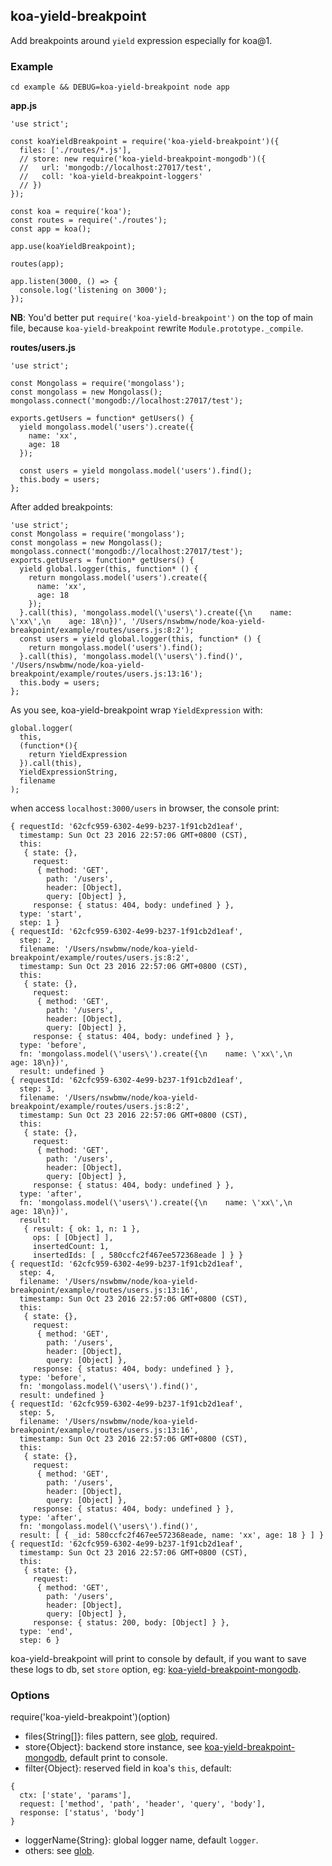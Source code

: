 ## koa-yield-breakpoint

Add breakpoints around `yield` expression especially for koa@1.

### Example

```
cd example && DEBUG=koa-yield-breakpoint node app
```

**app.js**

```
'use strict';

const koaYieldBreakpoint = require('koa-yield-breakpoint')({
  files: ['./routes/*.js'],
  // store: new require('koa-yield-breakpoint-mongodb')({
  //   url: 'mongodb://localhost:27017/test',
  //   coll: 'koa-yield-breakpoint-loggers'
  // })
});

const koa = require('koa');
const routes = require('./routes');
const app = koa();

app.use(koaYieldBreakpoint);

routes(app);

app.listen(3000, () => {
  console.log('listening on 3000');
});
```

**NB**: You'd better put `require('koa-yield-breakpoint')` on the top of main file, because `koa-yield-breakpoint` rewrite `Module.prototype._compile`.

**routes/users.js**

```
'use strict';

const Mongolass = require('mongolass');
const mongolass = new Mongolass();
mongolass.connect('mongodb://localhost:27017/test');

exports.getUsers = function* getUsers() {
  yield mongolass.model('users').create({
    name: 'xx',
    age: 18
  });

  const users = yield mongolass.model('users').find();
  this.body = users;
};
```

After added breakpoints:

```
'use strict';
const Mongolass = require('mongolass');
const mongolass = new Mongolass();
mongolass.connect('mongodb://localhost:27017/test');
exports.getUsers = function* getUsers() {
  yield global.logger(this, function* () {
    return mongolass.model('users').create({
      name: 'xx',
      age: 18
    });
  }.call(this), 'mongolass.model(\'users\').create({\n    name: \'xx\',\n    age: 18\n})', '/Users/nswbmw/node/koa-yield-breakpoint/example/routes/users.js:8:2');
  const users = yield global.logger(this, function* () {
    return mongolass.model('users').find();
  }.call(this), 'mongolass.model(\'users\').find()', '/Users/nswbmw/node/koa-yield-breakpoint/example/routes/users.js:13:16');
  this.body = users;
};
```

As you see, koa-yield-breakpoint wrap `YieldExpression` with:

```
global.logger(
  this,
  (function*(){
    return YieldExpression
  }).call(this),
  YieldExpressionString,
  filename
);
```

when access `localhost:3000/users` in browser, the console print:

```
{ requestId: '62cfc959-6302-4e99-b237-1f91cb2d1eaf',
  timestamp: Sun Oct 23 2016 22:57:06 GMT+0800 (CST),
  this:
   { state: {},
     request:
      { method: 'GET',
        path: '/users',
        header: [Object],
        query: [Object] },
     response: { status: 404, body: undefined } },
  type: 'start',
  step: 1 }
{ requestId: '62cfc959-6302-4e99-b237-1f91cb2d1eaf',
  step: 2,
  filename: '/Users/nswbmw/node/koa-yield-breakpoint/example/routes/users.js:8:2',
  timestamp: Sun Oct 23 2016 22:57:06 GMT+0800 (CST),
  this:
   { state: {},
     request:
      { method: 'GET',
        path: '/users',
        header: [Object],
        query: [Object] },
     response: { status: 404, body: undefined } },
  type: 'before',
  fn: 'mongolass.model(\'users\').create({\n    name: \'xx\',\n    age: 18\n})',
  result: undefined }
{ requestId: '62cfc959-6302-4e99-b237-1f91cb2d1eaf',
  step: 3,
  filename: '/Users/nswbmw/node/koa-yield-breakpoint/example/routes/users.js:8:2',
  timestamp: Sun Oct 23 2016 22:57:06 GMT+0800 (CST),
  this:
   { state: {},
     request:
      { method: 'GET',
        path: '/users',
        header: [Object],
        query: [Object] },
     response: { status: 404, body: undefined } },
  type: 'after',
  fn: 'mongolass.model(\'users\').create({\n    name: \'xx\',\n    age: 18\n})',
  result:
   { result: { ok: 1, n: 1 },
     ops: [ [Object] ],
     insertedCount: 1,
     insertedIds: [ , 580ccfc2f467ee572368eade ] } }
{ requestId: '62cfc959-6302-4e99-b237-1f91cb2d1eaf',
  step: 4,
  filename: '/Users/nswbmw/node/koa-yield-breakpoint/example/routes/users.js:13:16',
  timestamp: Sun Oct 23 2016 22:57:06 GMT+0800 (CST),
  this:
   { state: {},
     request:
      { method: 'GET',
        path: '/users',
        header: [Object],
        query: [Object] },
     response: { status: 404, body: undefined } },
  type: 'before',
  fn: 'mongolass.model(\'users\').find()',
  result: undefined }
{ requestId: '62cfc959-6302-4e99-b237-1f91cb2d1eaf',
  step: 5,
  filename: '/Users/nswbmw/node/koa-yield-breakpoint/example/routes/users.js:13:16',
  timestamp: Sun Oct 23 2016 22:57:06 GMT+0800 (CST),
  this:
   { state: {},
     request:
      { method: 'GET',
        path: '/users',
        header: [Object],
        query: [Object] },
     response: { status: 404, body: undefined } },
  type: 'after',
  fn: 'mongolass.model(\'users\').find()',
  result: [ { _id: 580ccfc2f467ee572368eade, name: 'xx', age: 18 } ] }
{ requestId: '62cfc959-6302-4e99-b237-1f91cb2d1eaf',
  timestamp: Sun Oct 23 2016 22:57:06 GMT+0800 (CST),
  this:
   { state: {},
     request:
      { method: 'GET',
        path: '/users',
        header: [Object],
        query: [Object] },
     response: { status: 200, body: [Object] } },
  type: 'end',
  step: 6 }
```

koa-yield-breakpoint will print to console by default, if you want to save these logs to db, set `store` option, eg: [koa-yield-breakpoint-mongodb](https://github.com/nswbmw/koa-yield-breakpoint-mongodb).

### Options

require('koa-yield-breakpoint')(option)

- files{String[]}: files pattern, see [glob](https://github.com/isaacs/node-glob), required.
- store{Object}: backend store instance, see [koa-yield-breakpoint-mongodb](https://github.com/nswbmw/koa-yield-breakpoint-mongodb), default print to console.
- filter{Object}: reserved field in koa's `this`, default:
```
{
  ctx: ['state', 'params'],
  request: ['method', 'path', 'header', 'query', 'body'],
  response: ['status', 'body']
}
```
- loggerName{String}: global logger name, default `logger`.
- others: see [glob](https://github.com/isaacs/node-glob#options).
